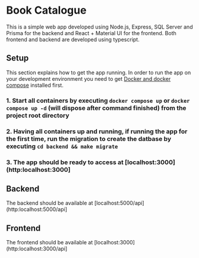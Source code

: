 # Book Catalogue

This is a simple web app developed using Node.js, Express, SQL Server and Prisma for the backend and React + Material UI for the frontend.
Both frontend and backend are developed using typescript.

## Setup
This section explains how to get the app running. In order to run the app on your development environment you need to get [Docker and docker compose](https://docs.docker.com/get-docker/) installed first.

### 1. Start all containers by executing `docker compose up` or `docker compose up -d` (will dispose after command finished) from the project root directory

### 2. Having all containers up and running, if running the app for the first time, run the migration to create the datbase by executing `cd backend && make migrate`

### 3. The app should be ready to access at [localhost:3000](http:localhost:3000]

 ## Backend
 The backend should be available at [localhost:5000/api](http:localhost:5000/api]

 ## Frontend
 The frontend should be available at [localhost:3000](http:localhost:3000/api]